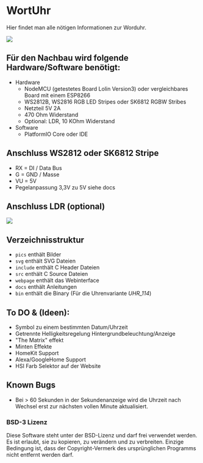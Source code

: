 # WortUhr

Hier findet man alle nötigen Informationen zur Worduhr.

![](pics/wortuhr-webpage.png)

## Für den Nachbau wird folgende Hardware/Software benötigt:
* Hardware
    * NodeMCU (getestetes Board Lolin Version3) oder vergleichbares Board mit einem ESP8266 
    * WS2812B, WS2816 RGB LED Stripes oder SK6812 RGBW Stribes
    * Netzteil 5V 2A
    * 470 Ohm Widerstand
    * Optional: LDR, 10 KOhm Widerstand
* Software
    * PlatformIO Core oder IDE

## Anschluss WS2812 oder SK6812 Stripe
* RX = DI / Data Bus
* G = GND / Masse
* VU = 5V
* Pegelanpassung 3,3V zu 5V siehe docs

## Anschluss LDR (optional)
![](pics/old/LDR.png)
      
## Verzeichnisstruktur

-   `pics` enthält Bilder
-   `svg` enthält SVG Dateien
-   `include` enthält C Header Dateien
-   `src` enthält C Source Dateien
-   `webpage` enthält das Webinterface
-   `docs` enthält Anleitungen
-   `bin` enthält die Binary (Für die Uhrenvariante *UHR_114*)

## To DO & (Ideen):
* Symbol zu einem bestimmten Datum/Uhrzeit
* Getrennte Helligkeitsregelung Hintergrundbeleuchtung/Anzeige 
* "The Matrix" effekt
* Minten Effekte
* HomeKit Support
* Alexa/GoogleHome Support
* HSI Farb Selektor auf der Website

## Known Bugs

* Bei > 60 Sekunden in der Sekundenanzeige wird die Uhrzeit nach Wechsel erst zur nächsten vollen Minute aktualisiert. 

### BSD-3 Lizenz

Diese Software steht unter der BSD-Lizenz und darf frei verwendet werden. Es ist erlaubt, sie zu kopieren, zu verändern und zu verbreiten.
Einzige Bedingung ist, dass der Copyright-Vermerk des ursprünglichen Programms nicht entfernt werden darf.
